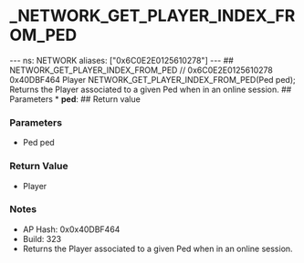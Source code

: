 # _NETWORK_GET_PLAYER_INDEX_FROM_PED

--- ns: NETWORK aliases: ["0x6C0E2E0125610278"] --- ## NETWORK_GET_PLAYER_INDEX_FROM_PED  // 0x6C0E2E0125610278 0x40DBF464 Player NETWORK_GET_PLAYER_INDEX_FROM_PED(Ped ped);  Returns the Player associated to a given Ped when in an online session.  ## Parameters * **ped**:  ## Return value

### Parameters
* Ped ped

### Return Value
* Player

### Notes
* AP Hash: 0x0x40DBF464
* Build: 323
* Returns the Player associated to a given Ped when in an online session.

